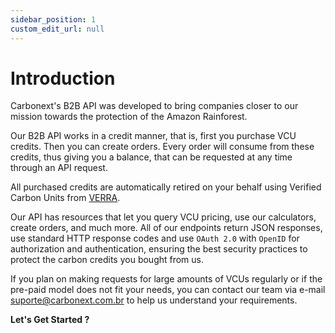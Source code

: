 ```yaml
---
sidebar_position: 1
custom_edit_url: null
---
```


# Introduction

Carbonext's B2B API was developed to bring companies closer to our mission towards the protection of the Amazon Rainforest.

Our B2B API works in a credit manner, that is, first you purchase VCU credits. Then you can create orders. Every order will consume from these credits, thus giving you a balance, that can be requested at any time through an API request.

All purchased credits are automatically retired on your behalf using Verified Carbon Units from [VERRA](https://verra.org/).

Our API has resources that let you query VCU pricing, use our calculators, create orders, and much more. All of our endpoints return JSON responses, use standard HTTP response codes and use `OAuth 2.0` with `OpenID` for authorization and authentication, ensuring the best security practices to protect the carbon credits you bought from us.

If you plan on making requests for large amounts of VCUs regularly or if the pre-paid model does not fit your needs, you can contact our team via e-mail [suporte@carbonext.com.br](mailto:suporte@carbonext.com.br) to help us understand your requirements.

**Let's Get Started ?**
